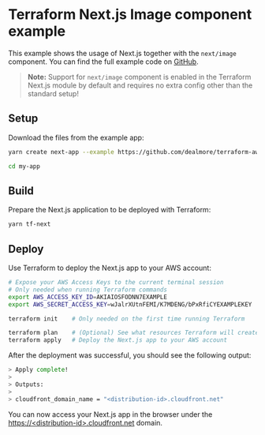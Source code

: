 # Terraform Next.js Image component example

This example shows the usage of Next.js together with the `next/image` component.
You can find the full example code on [GitHub](https://github.com/dealmore/terraform-aws-next-js/tree/main/examples/next-image).

> **Note:** Support for `next/image` component is enabled in the Terraform Next.js module by default and requires no extra config other than the standard setup!

## Setup

Download the files from the example app:

```sh
yarn create next-app --example https://github.com/dealmore/terraform-aws-next-js/tree/main/examples/next-image my-app

cd my-app
```

## Build

Prepare the Next.js application to be deployed with Terraform:

```sh
yarn tf-next
```

## Deploy

Use Terraform to deploy the Next.js app to your AWS account:

```sh
# Expose your AWS Access Keys to the current terminal session
# Only needed when running Terraform commands
export AWS_ACCESS_KEY_ID=AKIAIOSFODNN7EXAMPLE
export AWS_SECRET_ACCESS_KEY=wJalrXUtnFEMI/K7MDENG/bPxRfiCYEXAMPLEKEY

terraform init    # Only needed on the first time running Terraform

terraform plan    # (Optional) See what resources Terraform will create
terraform apply   # Deploy the Next.js app to your AWS account
```

After the deployment was successful, you should see the following output:

```sh
> Apply complete!
>
> Outputs:
>
> cloudfront_domain_name = "<distribution-id>.cloudfront.net"
```

You can now access your Next.js app in the browser under the [https://&lt;distribution-id&gt;.cloudfront.net](https://<distribution-id>.cloudfront.net) domain.
